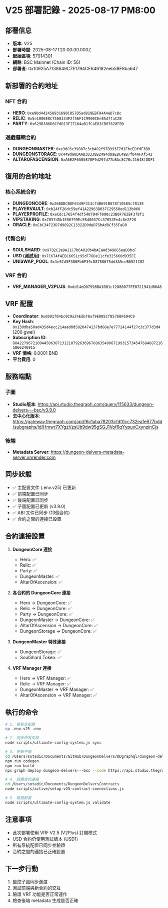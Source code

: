 # V25 部署記錄 - 2025-08-17 PM8:00

## 部署信息
- **版本**: V25
- **部署時間**: 2025-08-17T20:00:00.000Z
- **起始區塊**: 57914301
- **網路**: BSC Mainnet (Chain ID: 56)
- **部署者**: 0x10925A7138649C7E1794CE646182eeb5BF8ba647

## 新部署的合約地址

### NFT 合約
- **HERO**: `0xe90d442458931690C057D5ad819EBF94A4eD7c8c`
- **RELIC**: `0x5e1006E8C7568334F2f56F1C9900CEe85d7faC2B`
- **PARTY**: `0x629B386D8CfdD13F27164a01fCaE83CB07628FB9`

### 遊戲邏輯合約
- **DUNGEONMASTER**: `0xe3dC6c39087c3cbA02f97B993F7d1FbcEDfdF3B0`
- **DUNGEONSTORAGE**: `0x449da0DAAB3D338B2494d8aEBC49B7f04AFAf542`
- **ALTAROFASCENSION**: `0xA6E2F6505878F9d297d77b8Ac8C70c21648fDDF1`

## 復用的合約地址

### 核心系統合約
- **DUNGEONCORE**: `0x26BDBCB8Fd349F313c74B691B878f10585c7813E`
- **PLAYERVAULT**: `0xb2AfF26dc59ef41A22963D037C29550ed113b060`
- **PLAYERPROFILE**: `0xeCdc17654f4df540704Ff090c23B0F762BF3f8f1`
- **VIPSTAKING**: `0x7857d5b1E86799EcE848037Cc37053Fe4c8e2F28`
- **ORACLE**: `0xCbC34F23D7d9892C13322D0deD75bAd8Cf35FaD8`

### 代幣合約
- **SOULSHARD**: `0x97B2C2a9A11C7b6A020b4bAEaAd349865eaD0bcF`
- **USD (測試用)**: `0x7C67Af4EBC6651c95dF78De11cfe325660d935FE`
- **UNISWAP_POOL**: `0x1e5Cd5F386Fb6F39cD8788675dd3A5ceB6521C82`

### VRF 合約
- **VRF_MANAGER_V2PLUS**: `0xdd14eD07598BA1001cf2888077FE0721941d06A8`

## VRF 配置
- **Coordinator**: `0xd691f04bc0C9a24Edb78af9E005Cf85768F694C9`
- **Key Hash**: `0x130dba50ad435d4ecc214aad0d5820474137bd68e7e77724144f27c3c377d3d4` (200 gwei)
- **Subscription ID**: `88422796721004450630713121079263696788635490871993157345476848872165866246915`
- **VRF 價格**: 0.0001 BNB
- **平台費用**: 0

## 服務端點

### 子圖
- **Studio版本**: https://api.studio.thegraph.com/query/115633/dungeon-delvers---bsc/v3.9.0
- **去中心化版本**: https://gateway.thegraph.com/api/f6c1aba78203cfdf0cc732eafe677bdd/subgraphs/id/Hmwr7XYgzVzsUb9dw95gSGJ1Vof6qYypuvCxynzinCjs

### 後端
- **Metadata Server**: https://dungeon-delvers-metadata-server.onrender.com

## 同步狀態
- ✅ 主配置文件 (.env.v25) 已更新
- ✅ 前端配置已同步
- ✅ 後端配置已同步  
- ✅ 子圖配置已更新 (v3.9.0)
- ✅ ABI 文件已同步 (13個合約)
- ✅ 合約之間的連接已設置

## 合約連接設置
1. **DungeonCore 連接**
   - Hero: ✅
   - Relic: ✅
   - Party: ✅
   - DungeonMaster: ✅
   - AltarOfAscension: ✅

2. **各合約的 DungeonCore 連接**
   - Hero → DungeonCore: ✅
   - Relic → DungeonCore: ✅
   - Party → DungeonCore: ✅
   - DungeonMaster → DungeonCore: ✅
   - AltarOfAscension → DungeonCore: ✅
   - DungeonStorage → DungeonCore: ✅

3. **DungeonMaster 特殊連接**
   - DungeonStorage: ✅
   - SoulShard Token: ✅

4. **VRF Manager 連接**
   - Hero → VRF Manager: ✅
   - Relic → VRF Manager: ✅
   - DungeonMaster → VRF Manager: ✅
   - AltarOfAscension → VRF Manager: ✅

## 執行的命令
```bash
# 1. 更新主配置
cp .env.v25 .env

# 2. 同步所有系統
node scripts/ultimate-config-system.js sync

# 3. 更新子圖
cd /Users/sotadic/Documents/GitHub/DungeonDelvers/DDgraphql/dungeon-delvers
npm run codegen
npm run build
npx graph deploy dungeon-delvers---bsc --node https://api.studio.thegraph.com/deploy/ --version-label="v3.9.0"

# 4. 設置合約連接
cd /Users/sotadic/Documents/DungeonDelversContracts
node scripts/active/setup-v25-contract-connections.js

# 5. 驗證配置
node scripts/ultimate-config-system.js validate
```

## 注意事項
- 此次部署使用 VRF V2.5 (V2Plus) 訂閱模式
- USD 合約仍使用測試版本 (USD1)
- 所有系統配置已同步並驗證
- 合約之間的連接已正確設置

## 下一步行動
1. 監控子圖同步進度
2. 測試前端與新合約的交互
3. 驗證 VRF 功能是否正常運作
4. 檢查後端 metadata 生成是否正確